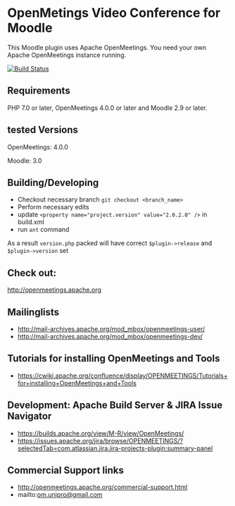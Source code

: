 # OpenMetings Video Conference for Moodle

This Moodle plugin uses Apache OpenMeetings.
You need your own Apache OpenMeetings instance running.

[![Build Status](https://travis-ci.org/openmeetings/openmeetings-moodle-plugin.svg?branch=master)](https://travis-ci.org/openmeetings/openmeetings-moodle-plugin)

## Requirements
PHP 7.0 or later, OpenMeetings 4.0.0 or later and Moodle 2.9 or later.

## tested Versions
OpenMeetings: 4.0.0

Moodle: 3.0

## Building/Developing

* Checkout necessary branch `git checkout <branch_name>`
* Perform necessary edits
* update `<property name="project.version" value="2.0.2.0" />` in build.xml
* run `ant` command

As a result `version.php` packed will have correct `$plugin->release` and `$plugin->version` set

## Check out:

http://openmeetings.apache.org

## Mailinglists

* http://mail-archives.apache.org/mod_mbox/openmeetings-user/
* http://mail-archives.apache.org/mod_mbox/openmeetings-dev/

## Tutorials for installing OpenMeetings and Tools

* https://cwiki.apache.org/confluence/display/OPENMEETINGS/Tutorials+for+installing+OpenMeetings+and+Tools

## Development: Apache Build Server & JIRA Issue Navigator

* https://builds.apache.org/view/M-R/view/OpenMeetings/
* https://issues.apache.org/jira/browse/OPENMEETINGS/?selectedTab=com.atlassian.jira.jira-projects-plugin:summary-panel

## Commercial Support links

* http://openmeetings.apache.org/commercial-support.html
* mailto:om.unipro@gmail.com

